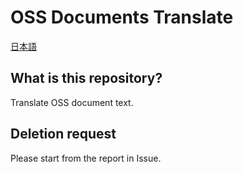 # OSS Documents Translate
[日本語](./ja-jo/README.md)

## What is this repository?
Translate OSS document text.

## Deletion request
Please start from the report in Issue.
